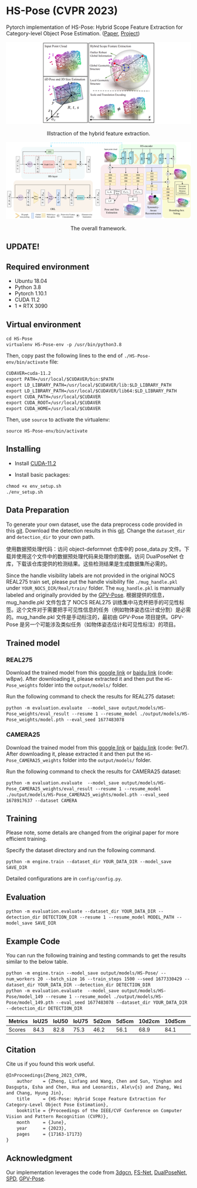 # HS-Pose (CVPR 2023)
Pytorch implementation of HS-Pose: Hybrid Scope Feature Extraction for Category-level Object Pose Estimation.
([Paper](https://arxiv.org/abs/2303.15743), [Project](https://lynne-zheng-linfang.github.io/hspose.github.io/))


![teaser](pic/teaser.png)
<p align="center">
    Illstraction of the hybrid feature extraction.
</p>

![pipeline](pic/pipeline.png)
<p align="center">
    The overall framework.
</p>


## UPDATE!


## Required environment
- Ubuntu 18.04
- Python 3.8 
- Pytorch 1.10.1
- CUDA 11.2
- 1 * RTX 3090
 

## Virtual environment
```shell
cd HS-Pose
virtualenv HS-Pose-env -p /usr/bin/python3.8
```
Then, copy past the following lines to the end of `./HS-Pose-env/bin/activate` file:
```shell
CUDAVER=cuda-11.2
export PATH=/usr/local/$CUDAVER/bin:$PATH
export LD_LIBRARY_PATH=/usr/local/$CUDAVER/lib:$LD_LIBRARY_PATH
export LD_LIBRARY_PATH=/usr/local/$CUDAVER/lib64:$LD_LIBRARY_PATH
export CUDA_PATH=/usr/local/$CUDAVER
export CUDA_ROOT=/usr/local/$CUDAVER
export CUDA_HOME=/usr/local/$CUDAVER
```
Then, use `source` to activate the virtualenv:
```shell
source HS-Pose-env/bin/activate
```


## Installing
- Install [CUDA-11.2](https://developer.nvidia.com/cuda-11.2.0-download-archive?target_os=Linux&target_arch=x86_64&target_distro=Ubuntu&target_version=2004&target_type=deblocal) 

- Install basic packages:
```shell
chmod +x env_setup.sh
./env_setup.sh
```
<!-- - Install [Detectron2](https://github.com/facebookresearch/detectron2). -->

## Data Preparation
To generate your own dataset, use the data preprocess code provided in this [git](https://github.com/mentian/object-deformnet/blob/master/preprocess/pose_data.py). Download the detection results in this [git](https://github.com/Gorilla-Lab-SCUT/DualPoseNet). Change the `dataset_dir` and `detection_dir` to your own path.

使用数据预处理代码：访问 object-deformnet 仓库中的 pose_data.py 文件。下载并使用这个文件中的数据预处理代码来处理你的数据。访问 DualPoseNet 仓库，下载该仓库提供的检测结果。这些检测结果是生成数据集所必需的。

Since the handle visibility labels are not provided in the original NOCS REAL275 train set, please put the handle visibility file `./mug_handle.pkl` under `YOUR_NOCS_DIR/Real/train/` folder. The `mug_handle.pkl` is mannually labeled and originally provided by the [GPV-Pose](https://github.com/lolrudy/GPV_Pose).
根据提供的信息，mug_handle.pkl 文件包含了 NOCS REAL275 训练集中马克杯把手的可见性标签。这个文件对于需要把手可见性信息的任务（例如物体姿态估计或分割）是必需的。mug_handle.pkl 文件是手动标注的，最初由 GPV-Pose 项目提供。GPV-Pose 是另一个可能涉及类似任务（如物体姿态估计和可见性标注）的项目。


## Trained model
### REAL275
Download the trained model from this [google link](https://drive.google.com/file/d/1TszIS5ebECVpLyEbukOhb7QhVIwPeTIM/view?usp=sharing) or [baidu link](https://pan.baidu.com/s/1Y8Gb0azh7lWt8XEgfNY_cw) (code: w8pw). After downloading it, please extracted it and then put the `HS-Pose_weights` folder into the `output/models/` folder. 

Run the following command to check the results for REAL275 dataset:
```shell
python -m evaluation.evaluate  --model_save output/models/HS-Pose_weights/eval_result --resume 1 --resume_model ./output/models/HS-Pose_weights/model.pth --eval_seed 1677483078
```
### CAMERA25
Download the trained model from this [google link](https://drive.google.com/file/d/1_Dcy-VXcMABihusLDVV_axibFBW-JjJF/view?usp=sharing) or [baidu link](https://pan.baidu.com/s/1QNLPxJn86Gk-mxVHsjTlsQ) (code: 9et7). After downloading it, please extracted it and then put the `HS-Pose_CAMERA25_weights` folder into the `output/models/` folder. 

Run the following command to check the results for CAMERA25 dataset:
```shell
python -m evaluation.evaluate  --model_save output/models/HS-Pose_CAMERA25_weights/eval_result --resume 1 --resume_model ./output/models/HS-Pose_CAMERA25_weights/model.pth --eval_seed 1678917637 --dataset CAMERA
```

## Training
Please note, some details are changed from the original paper for more efficient training. 

Specify the dataset directory and run the following command.
```shell
python -m engine.train --dataset_dir YOUR_DATA_DIR --model_save SAVE_DIR
```

Detailed configurations are in `config/config.py`.

## Evaluation
```shell
python -m evaluation.evaluate --dataset_dir YOUR_DATA_DIR --detection_dir DETECTION_DIR --resume 1 --resume_model MODEL_PATH --model_save SAVE_DIR
```

## Example Code
You can run the following training and testing commands to get the results similar to the below table.
```shell
python -m engine.train --model_save output/models/HS-Pose/ --num_workers 20 --batch_size 16 --train_steps 1500 --seed 1677330429 --dataset_dir YOUR_DATA_DIR --detection_dir DETECTION_DIR
python -m evaluation.evaluate  --model_save output/models/HS-Pose/model_149 --resume 1 --resume_model ./output/models/HS-Pose/model_149.pth --eval_seed 1677483078 --dataset_dir YOUR_DATA_DIR --detection_dir DETECTION_DIR
```
|Metrics| IoU25 | IoU50 | IoU75 | 5d2cm | 5d5cm | 10d2cm| 10d5cm| 10d10cm|  5d   | 2cm   |
|:------|:------|:------|:------|:------|:------|:------|:------|:-------|:------|:------|
|Scores | 84.3  | 82.8  | 75.3  |  46.2 |  56.1 | 68.9  | 84.1  | 85.2   | 59.1  | 77.8  |




## Citation
Cite us if you found this work useful.
```
@InProceedings{Zheng_2023_CVPR,
    author    = {Zheng, Linfang and Wang, Chen and Sun, Yinghan and Dasgupta, Esha and Chen, Hua and Leonardis, Ale\v{s} and Zhang, Wei and Chang, Hyung Jin},
    title     = {HS-Pose: Hybrid Scope Feature Extraction for Category-Level Object Pose Estimation},
    booktitle = {Proceedings of the IEEE/CVF Conference on Computer Vision and Pattern Recognition (CVPR)},
    month     = {June},
    year      = {2023},
    pages     = {17163-17173}
}
```


## Acknowledgment
Our implementation leverages the code from [3dgcn](https://github.com/j1a0m0e4sNTU/3dgcn), [FS-Net](https://github.com/DC1991/FS_Net),
[DualPoseNet](https://github.com/Gorilla-Lab-SCUT/DualPoseNet), [SPD](https://github.com/mentian/object-deformnet), [GPV-Pose](https://github.com/lolrudy/GPV_Pose).

